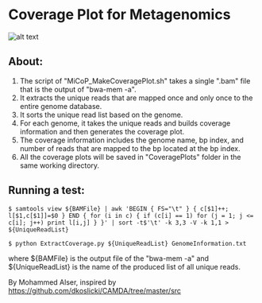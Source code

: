 # Coverage Plot for Metagenomics
![alt text](https://github.com/smangul1/miCoP/blob/master/CoveragePlot/DS028112.1.png)

## About:
1. The script of "MiCoP_MakeCoveragePlot.sh" takes a single ".bam" file that is the output of "bwa-mem -a".
2. It extracts the unique reads that are mapped once and only once to the entire genome database.
3. It sorts the unique read list based on the genome.
4. For each genome, it takes the unique reads and builds coverage information and then generates the coverage plot.
5. The coverage information includes the genome name, bp index, and number of reads that are mapped to the bp located at the bp index.
6. All the coverage plots will be saved in "CoveragePlots" folder in the same working directory.

## Running a test:

```
$ samtools view ${BAMFile} | awk 'BEGIN { FS="\t" } { c[$1]++; l[$1,c[$1]]=$0 } END { for (i in c) { if (c[i] == 1) for (j = 1; j <= c[i]; j++) print l[i,j] } }' | sort -t$'\t' -k 3,3 -V -k 1,1 > ${UniqueReadList}

$ python ExtractCoverage.py ${UniqueReadList} GenomeInformation.txt
```
where ${BAMFile} is the output file of the "bwa-mem -a" and ${UniqueReadList} is the name of the produced list of all unique reads.

By Mohammed Alser, inspired by https://github.com/dkoslicki/CAMDA/tree/master/src
